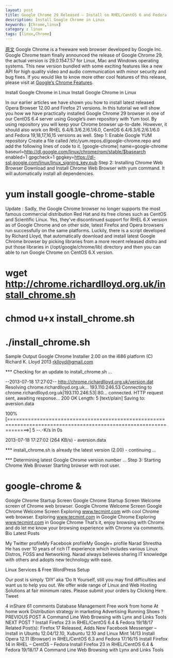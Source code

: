 ```yaml
---
layout: post
title: Google Chrome 29 Released – Install on RHEL/CentOS 6 and Fedora 19/15
description: Install Google Chrome in Linux
keywords: [Chrome,linux]
category : linux
tags: [linux,Chrome]
---
```

[原文](http://www.tecmint.com/install-google-chrome-on-redhat-centos-fedora-linux/)
Google Chrome is a freeware web browser developed by Google Inc.
Google Chrome team finally announced the release of Google Chrome 29,
the actual version is 29.0.1547.57 for Linux, Mac and Windows operating systems. 
This new version bundled with some exciting features like a new API for high quality video and 
audio communication with minor security and bug fixes. 
If you would like to know more other cool features of this release, 
please visit at [Google’s Chrome Features](https://www.google.com/chrome/intl/en/more/features.html).


Install Google Chrome in Linux
Install Google Chrome in Linux

In our earlier articles we have shown you how to install latest released Opera Browser 12.00 and Firefox 21 versions. In this tutorial we will show you how we have practically installed Google Chrome 29 browser in one of our CentOS 6.4 server using Google’s own repository with Yum tool. By using repository you will keep your Chrome browser up-to-date. However, it should also work on RHEL 6.4/6.3/6.2/6.1/6.0, CentOS 6.4/6.3/6.2/6.1/6.0 and Fedora 19,18,17,16,15 versions as well.
Step 1: Enable Google YUM repository
Create a file called /etc/yum.repos.d/google-chrome.repo and add the following lines of code to it.
[google-chrome]
name=google-chrome
baseurl=http://dl.google.com/linux/chrome/rpm/stable/$basearch
enabled=1
gpgcheck=1
gpgkey=https://dl-ssl.google.com/linux/linux_signing_key.pub
Step 2: Installing Chrome Web Browser
Download and Install Chrome Web Browser with yum command. It will automatically install all dependencies.
# yum install google-chrome-stable
Update : Sadly, the Google Chrome browser no longer supports the most famous commercial distribution Red Hat and its free clones such as CentOS and Scientific Linux.
Yes, they’ve discontinued support for RHEL 6.X version as of Google Chrome and on other side, latest Firefox and Opera browsers run successfully on the same platforms.
Luckily, there is a script developed by Richard Lloyd, that automatically download and install latest Google Chrome browser by picking libraries from a more recent released distro and put those libraries in (/opt/google/chrome/lib) directory and then you can able to run Google Chrome on CentOS 6.X version.
# wget http://chrome.richardlloyd.org.uk/install_chrome.sh
# chmod u+x install_chrome.sh
# ./install_chrome.sh
Sample Output
Google Chrome Installer 2.00 on the i686 platform
(C) Richard K. Lloyd 2013 <rklloyd@gmail.com>

*** Checking for an update to install_chrome.sh ...

--2013-07-18 17:27:02--  http://chrome.richardlloyd.org.uk/version.dat
Resolving chrome.richardlloyd.org.uk... 193.110.246.53
Connecting to chrome.richardlloyd.org.uk|193.110.246.53|:80... connected.
HTTP request sent, awaiting response... 200 OK
Length: 5 [text/plain]
Saving to: aversion.data

100%[===================================================================================================================>] 5           --.-K/s   in 0s

2013-07-18 17:27:02 (264 KB/s) - aversion.data

*** install_chrome.sh is already the latest version (2.00) - continuing ...

*** Determining latest Google Chrome version number ...
Step 3: Starting Chrome Web Browser
Starting browser with root user.
# google-chrome &
Google Chrome Startup Screen 
Google Chrome Startup Screen
Welcome screen of Chrome web browser.
Google Chrome Welcome Screen
Google Chrome Welcome Screen
Exploring www.tecmint.com with cool Chrome web browser.
Exploring www.tecmint.com in Google Chrome
Exploring www.tecmint.com in Google Chrome
That’s it, enjoy browsing with Chrome and do let me know your browsing experience with Chrome via comments.
Bio
Latest Posts

My Twitter profileMy Facebook profileMy Google+ profile
Narad Shrestha
He has over 10 years of rich IT experience which includes various Linux Distros, FOSS and Networking. Narad always believes sharing IT knowledge with others and adopts new technology with ease.

 
Linux Services & Free WordPress Setup

Our post is simply ‘DIY’ aka ‘Do It Yourself, still you may find difficulties and want us to help you out. We offer wide range of Linux and Web Hosting Solutions at fair minimum rates. Please submit your orders by Clicking Here.
Tweet


4
inShare
61
comments
Database Management Free work from home At home work
Distribution strategy in marketing Advertising Running Shoes
? PREVIOUS POST
A Command Line Web Browsing with Lynx and Links Tools
NEXT POST ?
Install Firefox 23 in RHEL/CentOS 6.4 & Fedora 19/18/17
Related Post(s):
Firefox 17 Released, Adds New Facebook Messenger – Install in Ubuntu 12.04/12.10, Xubuntu 12.10 and Linux Mint 14/13
Install Opera 12.11 (Browser) in RHEL/CentOS 6.3 and Fedora 17/16/15
Install Firefox 14 in RHEL – CentOS – Fedora
Install Firefox 23 in RHEL/CentOS 6.4 & Fedora 19/18/17
A Command Line Web Browsing with Lynx and Links Tools